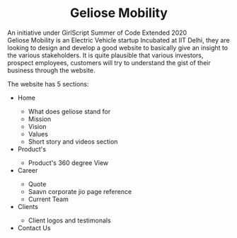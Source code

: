 <h1 align = "center">Geliose Mobility</h1>

An initiative under GirlScript Summer of Code Extended 2020<br>
Geliose Mobility is an Electric Vehicle startup Incubated at IIT Delhi, they are
looking to design and develop a good website to basically give an insight to the various stakeholders.
It is quite plausible that various investors, prospect employees, customers will try to understand the
gist of their business through the website.

The website has 5 sections:
<ul>
  <li> Home </li><ul>
  <li>What does geliose stand for </li>
   <li>Mission </li>
   <li>Vision </li>
   <li>Values </li>
  <li>Short story and videos section</li></ul>
  <li>Product's</li>
  <ul><li> Product's 360 degree View</li></ul>
  <li>Career</li>
  <ul> <li>Quote </li>
   <li>Saavn corporate jio page reference </li> <li>Current Team </li></ul>
  <li>Clients</li>
  <ul> <li>Client logos and testimonals </li></ul>
  <li>Contact Us </li>
</ul>
